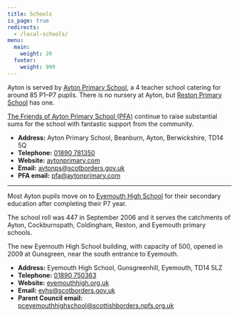 ```yaml
---
title: Schools
is_page: true
redirects:
  - /local-schools/
menu:
  main:
    weight: 20
  footer:
    weight: 999
---
```


Ayton is served by [Ayton Primary School](https://aytonprimary.com), a 4 teacher school catering for around 85 P1&ndash;P7 pupils. There is no nursery at Ayton, but [Reston Primary School](https://restonprimaryschool.wordpress.com) has one.

[The Friends of Ayton Primary School (PFA)](https://aytonprimary.com/pfa) continue to raise substantial sums for the school with fantastic support from the community.

* **Address:** Ayton Primary School, Beanburn, Ayton, Berwickshire, TD14 5Q
* **Telephone:** [01890 781350](tel:+441890781350)
* **Website:** [aytonprimary.com](https://aytonprimary.com)
* **Email:** [aytonps@scotborders.gov.uk](mailto:aytonps@scotborders.gov.uk)
* **PFA email:** [pfa@aytonprimary.com](mailto:pfa@aytonprimary.com)

---

Most Ayton pupils move on to [Eyemouth High School](https://www.eyemouthhigh.org.uk) for their secondary education after completing their P7 year.

The school roll was 447 in September 2006 and it serves the catchments of Ayton, Cockburnspath, Coldingham, Reston, and Eyemouth primary schools.

The new Eyemouth High School building, with capacity of 500, opened in 2009 at Gunsgreen, near the south entrance to Eyemouth.

* **Address:** Eyemouth High School, Gunsgreenhill, Eyemouth, TD14 5LZ
* **Telephone:** [01890 750363](tel:00441890750363)
* **Website:** [eyemouthhigh.org.uk](https://www.eyemouthhigh.org.uk)
* **Email:** [eyhs@scotborders.gov.uk](mailto:eyhs@scotborders.gov.uk)
* **Parent Council email:** [pceyemouthhighschool@scottishborders.npfs.org.uk](mailto:pceyemouthhighschool@scottishborders.npfs.org.uk)
